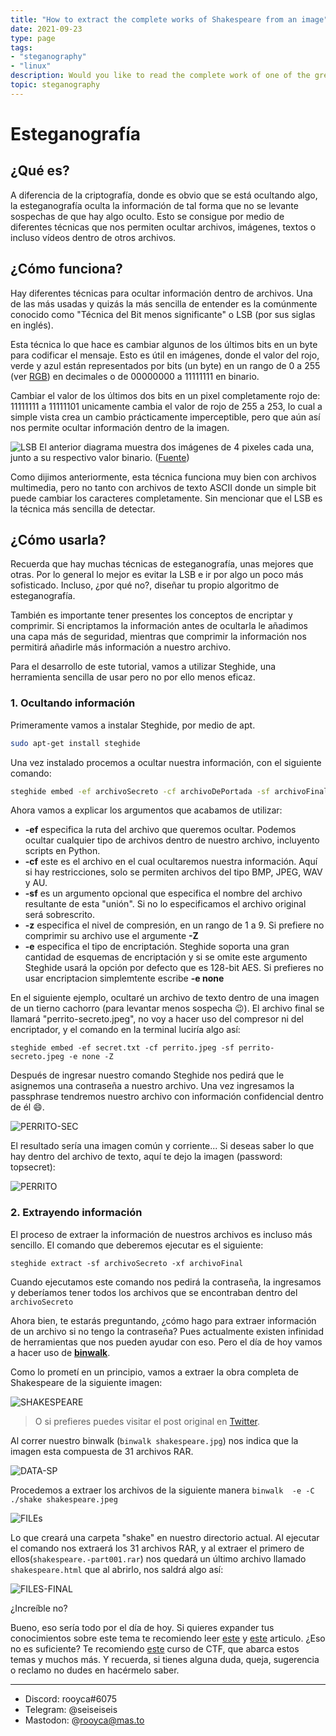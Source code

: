 ```yaml
---
title: "How to extract the complete works of Shakespeare from an image"
date: 2021-09-23
type: page
tags: 
- "steganography"
- "linux"
description: Would you like to read the complete work of one of the greats of English literature but think it's too long to download? Well, today I have the solution for you. We're going to extract it from a small image (2 MB).
topic: steganography
---
```


# Esteganografía
## ¿Qué es? 

A diferencia de la criptografía, donde es obvio que se está ocultando algo, la esteganografía oculta la información de tal forma que no se levante sospechas de que hay algo oculto. Esto se consigue por medio de diferentes técnicas que nos permiten ocultar archivos, imágenes, textos o incluso vídeos dentro de otros archivos.

## ¿Cómo funciona?  

Hay diferentes técnicas para ocultar información dentro de archivos. Una de las más usadas y quizás la más sencilla de entender es la comúnmente conocido como "Técnica del Bit menos significante" o LSB (por sus siglas en inglés).

Esta técnica lo que hace es cambiar algunos de los últimos bits en un byte para codificar el mensaje. Esto es útil en imágenes, donde el valor del rojo, verde y azul están representados por bits (un byte) en un rango de 0 a 255 (ver [RGB](https://en.wikipedia.org/wiki/RGB)) en decimales o de 00000000 a 11111111 en binario.

Cambiar el valor de los últimos dos bits en un pixel completamente rojo de: 11111111 a 11111101 unicamente cambia el valor de rojo de 255 a 253, lo cual a simple vista crea un cambio prácticamente imperceptible, pero que aún así nos permite ocultar información dentro de la imagen. 

![LSB](https://res.cloudinary.com/rooyca/image/upload/v1632442360/Blog/Imgs/steganography/lsb_drvccm.jpg)
El anterior diagrama muestra dos imágenes de 4 pixeles cada una, junto a su respectivo valor binario. ([Fuente](https://null-byte.wonderhowto.com/how-to/steganography-hide-secret-data-inside-image-audio-file-seconds-0180936/))

Como dijimos anteriormente, esta técnica funciona muy bien con archivos multimedia, pero no tanto con archivos de texto ASCII donde un simple bit puede cambiar los caracteres completamente. Sin mencionar que el LSB es la técnica más sencilla de detectar.

## ¿Cómo usarla?

Recuerda que hay muchas técnicas de esteganografía, unas mejores que otras. Por lo general lo mejor es evitar la LSB e ir por algo un poco más sofisticado. Incluso, ¿por qué no?, diseñar tu propio algoritmo de esteganografía.

También es importante tener presentes los conceptos de encriptar y comprimir. Si encriptamos la información antes de ocultarla le añadimos una capa más de seguridad, mientras que comprimir la información nos permitirá añadirle más información a nuestro archivo.  

Para el desarrollo de este tutorial, vamos a utilizar Steghide, una herramienta sencilla de usar pero no por ello menos eficaz. 

### 1. Ocultando información

Primeramente vamos a instalar Steghide, por medio de apt.

```bash
sudo apt-get install steghide
``` 

Una vez instalado procemos a ocultar nuestra información, con el siguiente comando:

```bash
steghide embed -ef archivoSecreto -cf archivoDePortada -sf archivoFinal -z nivelDeCompresion -e esquema
```

Ahora vamos a explicar los argumentos que acabamos de utilizar:

- **-ef** especifica la ruta del archivo que queremos ocultar. Podemos ocultar cualquier tipo de archivos dentro de nuestro archivo, incluyento scripts en Python.
- **-cf** este es el archivo en el cual ocultaremos nuestra información. Aquí si hay restricciones, solo se permiten archivos del tipo BMP, JPEG, WAV y AU.
- **-sf** es un argumento opcional que especifica el nombre del archivo resultante de esta "unión". Si no lo especificamos el archivo original será sobrescrito. 
- **-z** especifica el nivel de compresión, en un rango de 1 a 9. Si prefiere no comprimir su archivo use el argumente **-Z**
- **-e** especifica el tipo de encriptación. Steghide soporta una gran cantidad de esquemas de encriptación y si se omite este argumento Steghide usará la opción por defecto que es 128-bit AES. Si prefieres no usar encriptacion simplemtente escribe **-e none** 

En el siguiente ejemplo, ocultaré un archivo de texto dentro de una imagen de un tierno cachorro (para levantar menos sospecha :wink:). El archivo final se llamará "perrito-secreto.jpeg", no voy a hacer uso del compresor ni del encriptador, y el comando en la terminal luciría algo así:

`steghide embed -ef secret.txt -cf perrito.jpeg -sf perrito-secreto.jpeg -e none -Z` 

Después de ingresar nuestro comando Steghide nos pedirá que le asignemos una contraseña a nuestro archivo. Una vez ingresamos la passphrase tendremos nuestro archivo con información confidencial dentro de él :smile:.

![PERRITO-SEC](https://res.cloudinary.com/rooyca/image/upload/v1632446520/Blog/Imgs/steganography/info-ocul_d2mpa7.png)

El resultado sería una imagen común y corriente... Si deseas saber lo que hay dentro del archivo de texto, aquí te dejo la imagen (password: topsecret):

![PERRITO](https://res.cloudinary.com/rooyca/image/upload/v1632446478/Blog/Imgs/steganography/perrito-secreto_xgzjlc.jpg)

### 2. Extrayendo información

El proceso de extraer la información de nuestros archivos es incluso más sencillo. El comando que deberemos ejecutar es el siguiente:

`steghide extract -sf archivoSecreto -xf archivoFinal`

Cuando ejecutamos este comando nos pedirá la contraseña, la ingresamos y deberíamos tener todos los archivos que se encontraban dentro del `archivoSecreto`

Ahora bien, te estarás preguntando, ¿cómo hago para extraer información de un archivo si no tengo la contraseña? Pues actualmente existen infinidad de herramientas que nos pueden ayudar con eso. Pero el día de hoy vamos a hacer uso de [**binwalk**](https://github.com/ReFirmLabs/binwalk/tree/master).

Como lo prometí en un principio, vamos a extraer la obra completa de Shakespeare de la siguiente imagen:

![SHAKESPEARE](https://res.cloudinary.com/rooyca/image/upload/v1632447298/Blog/Imgs/steganography/shakespeare_hempxe.jpg)
> O si prefieres puedes visitar el post original en [Twitter](https://twitter.com/David3141593/status/1058124224798380032).

Al correr nuestro binwalk (`binwalk shakespeare.jpg`) nos indica que la imagen esta compuesta de 31 archivos RAR. 

![DATA-SP](https://res.cloudinary.com/rooyca/image/upload/v1632447713/Blog/Imgs/steganography/data-shake_ta3h6y.png)

Procedemos a extraer los archivos de la siguiente manera 
`binwalk  -e -C ./shake shakespeare.jpeg`

![FILEs](https://res.cloudinary.com/rooyca/image/upload/v1632448228/Blog/Imgs/steganography/final-html_ios0md.png)

Lo que creará una carpeta "shake" en nuestro directorio actual. Al ejecutar el comando nos extraerá los 31 archivos RAR, y al extraer el primero de ellos(`shakespeare.-part001.rar`) nos quedará un último archivo llamado `shakespeare.html` que al abrirlo, nos saldrá algo así:

![FILES-FINAL](https://res.cloudinary.com/rooyca/image/upload/v1632448228/Blog/Imgs/steganography/html1_az1vsv.png)

¿Increíble no?

Bueno, eso sería todo por el día de hoy. Si quieres expander tus conocimientos sobre este tema te recomiendo leer [este](https://linuxhint.com/hide_files_inside_images_linux/) y [este](https://ostechnix.com/hide-files-inside-images-linux/) articulo. ¿Eso no es suficiente? Te recomiendo [este](https://academy.hoppersroppers.org/course/view.php?id=7#section-4) curso de CTF, que abarca estos temas y muchos más. Y recuerda, si tienes alguna duda, queja, sugerencia o reclamo no dudes en hacérmelo saber.

---

-    Discord: rooyca#6075
-    Telegram: @seiseiseis
-	 Mastodon: @rooyca@mas.to
